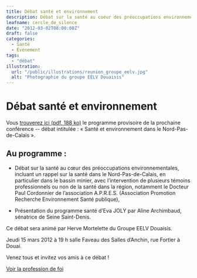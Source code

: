 ```yaml
---
title: Débat santé et environnement
description: Débat sur la santé au coeur des préoccupations environnementales le jeudi 15 mars 2012 à Douai.
leafname: cercle_de_silence
date: "2012-03-02T08:00:00Z"
draft: false
categories:
  - Santé
  - Événement
tags:
  - "débat"
illustration:
  url: "/public/illustrations/reunion_groupe_eelv.jpg"
  alt: "Photographie du groupe EÉLV Douaisis"
---
```


# Débat santé et environnement

Vous [trouverez ici (pdf, 188 ko)](https://drive.google.com/open?id=1-jpT8RlJyekSbaYdPE52mQuuCQWK8us8) le programme provisoire de la prochaine conférence -- débat intitulée : « Santé et environnement dans le Nord-Pas-de-Calais ».

Au programme :
--------------

-   Débat sur la santé au cœur des préoccupations environnementales, incluant un rappel sur la santé dans le Nord-Pas-de-Calais, en particulier dans le bassin minier, avec l’intervention de plusieurs témoins professionnels ou non de la santé dans la région, notamment le Docteur Paul Cordonnier de l’association A.P.R.E.S. (Association Promotion Recherche Environnement Santé publique),

-   Présentation du programme santé d’Eva JOLY par Aline Archimbaud, sénatrice de Seine Saint-Denis.

Ce débat sera animé par Herve Mortelette du Groupe EELV Douaisis.

Jeudi 15 mars 2012 à 19 h salle Faveau des Salles d’Anchin, rue Fortier à Douai.

Venez tous et invitez vos amis à ce débat !

[Voir la profession de foi](https://drive.google.com/open?id=1tBDxhi8qpndE3RHmwO61zCHGvuHEDIQ6)
